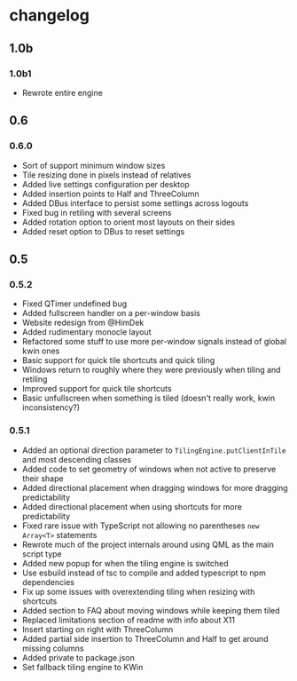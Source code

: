 # changelog

## 1.0b

### 1.0b1
* Rewrote entire engine

## 0.6

### 0.6.0
* Sort of support minimum window sizes
* Tile resizing done in pixels instead of relatives
* Added live settings configuration per desktop
* Added insertion points to Half and ThreeColumn
* Added DBus interface to persist some settings across logouts
* Fixed bug in retiling with several screens
* Added rotation option to orient most layouts on their sides
* Added reset option to DBus to reset settings

## 0.5

### 0.5.2
* Fixed QTimer undefined bug
* Added fullscreen handler on a per-window basis
* Website redesign from @HimDek
* Added rudimentary monocle layout
* Refactored some stuff to use more per-window signals instead of global kwin ones
* Basic support for quick tile shortcuts and quick tiling
* Windows return to roughly where they were previously when tiling and retiling
* Improved support for quick tile shortcuts
* Basic unfullscreen when something is tiled (doesn't really work, kwin inconsistency?)

### 0.5.1
* Added an optional direction parameter to `TilingEngine.putClientInTile` and most descending classes
* Added code to set geometry of windows when not active to preserve their shape
* Added directional placement when dragging windows for more dragging predictability
* Added directional placement when using shortcuts for more predictability
* Fixed rare issue with TypeScript not allowing no parentheses `new Array<T>` statements
* Rewrote much of the project internals around using QML as the main script type
* Added new popup for when the tiling engine is switched
* Use esbuild instead of tsc to compile and added typescript to npm dependencies
* Fix up some issues with overextending tiling when resizing with shortcuts
* Added section to FAQ about moving windows while keeping them tiled
* Replaced limitations section of readme with info about X11
* Insert starting on right with ThreeColumn
* Added partial side insertion to ThreeColumn and Half to get around missing columns
* Added private to package.json
* Set fallback tiling engine to KWin
